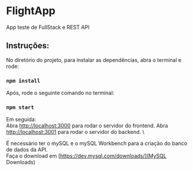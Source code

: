 # FlightApp
App teste de FullStack e REST API 

## Instruções:

No diretório do projeto, para instalar as dependências, abra o terminal e rode: 

### `npm install`

Após, rode o seguinte comando no terminal:

### `npm start`

Em seguida: \
Abra [http://localhost:3000](http://localhost:3000) para rodar o servidor do frontend.
Abra [http://localhost:3001](http://localhost:3001) para rodar o servidor do backend. \

É necessário ter o mySQL e o mySQL Workbench para a criação do banco de dados da API.\
Faça o download em [https://dev.mysql.com/downloads/](MySQL Downloads)
